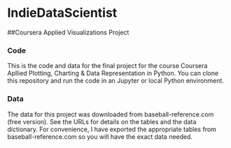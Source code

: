 # IndieDataScientist
##Coursera Applied Visualizations Project

### Code
This is the code and data for the final project for the course Coursera Apllied Plotting, Charting & Data Representation in Python. You can clone this repository and run the code in an Jupyter or local Python environment. 

### Data
The data for this project was downloaded from baseball-reference.com (free version). See the URLs for details on the tables and the data dictionary. For convenience, I have exported the appropriate tables from baseball-reference.com so you will have the exact data needed. 


